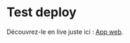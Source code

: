 # Test deploy

Découvrez-le en live juste ici : [App web](https://github.com/ElMojitoLoco/create-react-app](https://elmojitoloco.github.io/react-deploy/)https://elmojitoloco.github.io/react-deploy/).
